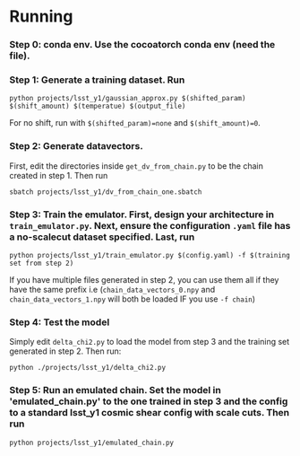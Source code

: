 # Running
### Step 0: conda env. Use the cocoatorch conda env (need the file).

### Step 1: Generate a training dataset. Run

```python projects/lsst_y1/gaussian_approx.py $(shifted_param) $(shift_amount) $(temperatue) $(output_file)```
  
For no shift, run with `$(shifted_param)=none` and `$(shift_amount)=0`.

### Step 2: Generate datavectors. 

First, edit the directories inside `get_dv_from_chain.py` to be the chain created in step 1. Then run
 
```sbatch projects/lsst_y1/dv_from_chain_one.sbatch```
  
### Step 3: Train the emulator. First, design your architecture in `train_emulator.py`. Next, ensure the configuration `.yaml` file has a no-scalecut dataset specified. Last, run

```python projects/lsst_y1/train_emulator.py $(config.yaml) -f $(training set from step 2)```
  
If you have multiple files generated in step 2, you can use them all if they have the same prefix i.e (`chain_data_vectors_0.npy` and `chain_data_vectors_1.npy` will both be loaded IF you use `-f chain`)
 
### Step 4: Test the model

Simply edit `delta_chi2.py` to load the model from step 3 and the training set generated in step 2. Then run:

```python ./projects/lsst_y1/delta_chi2.py```

### Step 5: Run an emulated chain. Set the model in 'emulated_chain.py' to the one trained in step 3 and the config to a standard lsst_y1 cosmic shear config with scale cuts. Then run

`python projects/lsst_y1/emulated_chain.py`
 
